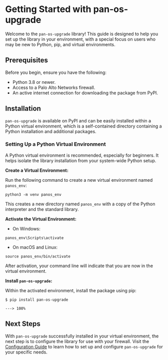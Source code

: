 # Getting Started with pan-os-upgrade

Welcome to the `pan-os-upgrade` library! This guide is designed to help you set up the library in your environment, with a special focus on users who may be new to Python, pip, and virtual environments.

## Prerequisites

Before you begin, ensure you have the following:

- Python 3.8 or newer.
- Access to a Palo Alto Networks firewall.
- An active internet connection for downloading the package from PyPI.

## Installation

`pan-os-upgrade` is available on PyPI and can be easily installed within a Python virtual environment, which is a self-contained directory containing a Python installation and additional packages.

### Setting Up a Python Virtual Environment

A Python virtual environment is recommended, especially for beginners. It helps isolate the library installation from your system-wide Python setup.

**Create a Virtual Environment:**

Run the following command to create a new virtual environment named `panos_env`:

<div class="termy">

```console
python3 -m venv panos_env
```

</div>

This creates a new directory named `panos_env` with a copy of the Python interpreter and the standard library.

**Activate the Virtual Environment:**

- On Windows:

<div class="termy">

```console
panos_env\Scripts\activate
```

</div>

- On macOS and Linux:

<div class="termy">

```console
source panos_env/bin/activate
```

</div>

After activation, your command line will indicate that you are now in the virtual environment.

**Install `pan-os-upgrade`:**

Within the activated environment, install the package using pip:

<div class="termy">

```console
$ pip install pan-os-upgrade

---> 100%
```

</div>

## Next Steps

With `pan-os-upgrade` successfully installed in your virtual environment, the next step is to configure the library for use with your firewall. Visit the [Configuration Guide](configuration.md) to learn how to set up and configure `pan-os-upgrade` for your specific needs.
